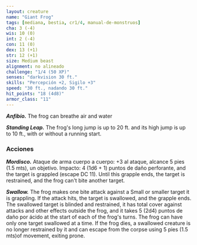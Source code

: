 ```yaml
---
layout: creature
name: "Giant Frog"
tags: [mediana, bestia, cr1/4, manual-de-monstruos]
cha: 3 (-4)
wis: 10 (0)
int: 2 (-4)
con: 11 (0)
dex: 13 (+1)
str: 12 (+1)
size: Medium beast
alignment: no alineado
challenge: "1/4 (50 XP)"
senses: "darkvision 30 ft."
skills: "Percepción +2, Sigilo +3"
speed: "30 ft., nadando 30 ft."
hit_points: "18 (4d8)"
armor_class: "11"
---
```


***Anfibio.*** The frog can breathe air and water

***Standing Leap.*** The frog's long jump is up to 20 ft. and its high jump is up to 10 ft., with or without a running start.

### Acciones

***Mordisco.*** Ataque de arma cuerpo a cuerpo: +3 al ataque, alcance 5 pies (1.5 mts), un objetivo. Impacto: 4 (1d6 + 1) puntos de daño perforante, and the target is grappled (escape DC 11). Until this grapple ends, the target is restrained, and the frog can't bite another target.

***Swallow.*** The frog makes one bite attack against a Small or smaller target it is grappling. If the attack hits, the target is swallowed, and the grapple ends. The swallowed target is blinded and restrained, it has total cover against attacks and other effects outside the frog, and it takes 5 (2d4) puntos de daño por ácido at the start of each of the frog's turns. The frog can have only one target swallowed at a time. If the frog dies, a swallowed creature is no longer restrained by it and can escape from the corpse using 5 pies (1.5 mts)of movement, exiting prone.